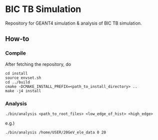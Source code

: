 # BIC TB Simulation
Repository for GEANT4 simulation &amp; analysis of BIC TB simulation.

## How-to
### Compile
After fetching the repository, do
    
    cd install
    source envset.sh
    cd ../build
    cmake -DCMAKE_INSTALL_PREFIX=<path_to_install_directory> ..
    make -j4 install

### Analysis

    ./bin/analysis <path_to_root_files> <low_edge_of_hist> <high_edge>

e.g.)

    ./bin/analysis /home/USER/20GeV_ele_data 0 20
